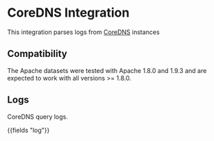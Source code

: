# CoreDNS Integration

This integration parses logs from [CoreDNS](https://coredns.io/) instances

## Compatibility

The Apache datasets were tested with Apache 1.8.0 and 1.9.3 and are expected to work with all versions >= 1.8.0.

## Logs

CoreDNS query logs.

{{fields "log"}}
